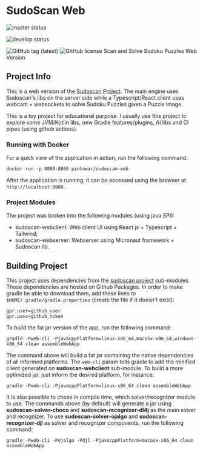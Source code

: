 # SudoScan Web
![master status](https://github.com/pintowar/sudoscan-web/actions/workflows/gradle_master.yml/badge.svg?branch=master)

![develop status](https://github.com/pintowar/sudoscan-web/actions/workflows/gradle_develop.yml/badge.svg?branch=develop)

![GitHub tag (latest)](https://img.shields.io/github/v/tag/pintowar/sudoscan-web)
![GitHub license](https://img.shields.io/github/license/pintowar/sudoscan-web)
Scan and Solve Sudoku Puzzles Web Version

## Project Info

This is a web version of the [Sudoscan Project](https://github.com/pintowar/sudoscan).
The main engine uses Sudoscan's libs on the server side while a Typescript/React client uses webcam + websockets 
to solve Sudoku Puzzles given a Puzzle image.  

This is a toy project for educational purpose.
I usually use this project to explore some JVM/Kotlin libs, new Gradle features/plugins,
AI libs and CI pipes (using github actions).

### Running with Docker

For a quick view of the application in action, run the following command:

`docker run -p 8080:8080 pintowar/sudoscan-web`

After the application is running, it can be accessed using the browser at `http://localhost:8080`.

### Project Modules

The project was broken into the following modules (using java SPI):

* sudoscan-webclient: Web client UI using React js + Typescript + Tailwind;
* sudoscan-webserver: Webserver using Micronaut framework + Sudoscan lib.

## Building Project

This project uses dependencies from the [sudoscan project](https://github.com/pintowar/sudoscan) sub-modules. Those dependencies are hosted on Github Packages. In order to make gradle be able to download them, add these lines to `$HOME/.gradle/gradle.properties` (create the file if it doesn't exist):

```properties
gpr.user=github_user
gpr.pass=github_token
```

To build the fat jar version of the app, run the following command:

`gradle -Pweb-cli -PjavacppPlatform=linux-x86_64,macosx-x86_64,windows-x86_64 clean assembleWebApp`

The command above will build a fat jar containing the native dependencies of all informed platforms. The `web-cli` param tells gradle to add the minified client generated on **sudoscan-webclient** sub-module.
To build a more optimized jar, just inform the desired platform, for instance: 

`gradle -Pweb-cli -PjavacppPlatform=linux-x86_64 clean assembleWebApp`

It is also possible to chose in compile time, which solver/recognizer module to use. The commands above (by default)
will generate a jar using **sudoscan-solver-choco** and **sudoscan-recognizer-dl4j** as the main solver and recognizer.
To use **sudoscan-solver-ojalgo** and **sudoscan-recognizer-djl** as solver and recognizer components,
run the following command:

`gradle -Pweb-cli -Pojalgo -Pdjl -PjavacppPlatform=macosx-x86_64 clean assembleWebApp`